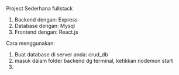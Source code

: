 Project Sederhana fullstack
1. Backend dengan: Express
2. Database dengan: Mysql
3. Frontend dengan: React.js

Cara menggunakan:
1. Buat database di server anda: crud_db
2. masuk dalam folder backend dg terminal, ketikkan nodemon start
3. 